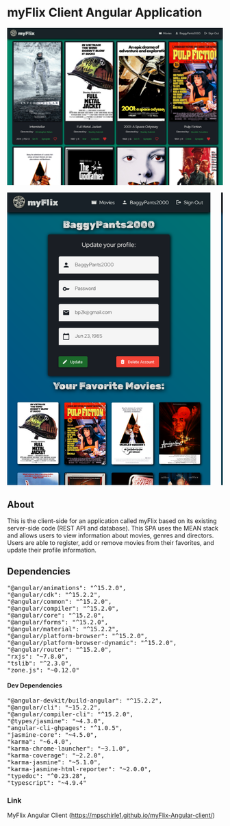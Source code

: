 # myFlix Client Angular Application

<img src="src/assets/myflix-angular-screenshot_1.png">  
<pre><img src="src/assets/myflix-angular-screenshot_2.png" width="475">   <img src="src/assets/myflix-angular-screenshot_3.png" width="475"></pre>

## About

This is the client-side for an application called myFlix based on its existing server-side code (REST API and database). This SPA uses the MEAN stack and allows users to view information about movies, genres and directors. Users are able to register, add or remove movies from their favorites, and update their profile information.

## Dependencies

<pre>
"@angular/animations": "^15.2.0",
"@angular/cdk": "^15.2.2",
"@angular/common": "^15.2.0",
"@angular/compiler": "^15.2.0",
"@angular/core": "^15.2.0",
"@angular/forms": "^15.2.0",
"@angular/material": "^15.2.2",
"@angular/platform-browser": "^15.2.0",
"@angular/platform-browser-dynamic": "^15.2.0",
"@angular/router": "^15.2.0",
"rxjs": "~7.8.0",
"tslib": "^2.3.0",
"zone.js": "~0.12.0"
</pre>

#### Dev Dependencies
<pre>
"@angular-devkit/build-angular": "^15.2.2",
"@angular/cli": "~15.2.2",
"@angular/compiler-cli": "^15.2.0",
"@types/jasmine": "~4.3.0",
"angular-cli-ghpages": "^1.0.5",
"jasmine-core": "~4.5.0",
"karma": "~6.4.0",
"karma-chrome-launcher": "~3.1.0",
"karma-coverage": "~2.2.0",
"karma-jasmine": "~5.1.0",
"karma-jasmine-html-reporter": "~2.0.0",
"typedoc": "^0.23.28",
"typescript": "~4.9.4"
</pre>

### Link

MyFlix Angular Client (https://mpschirle1.github.io/myFlix-Angular-client/)
